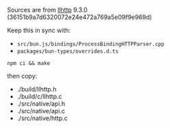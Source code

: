 Sources are from [llhttp](https://github.com/nodejs/llhttp) 9.3.0 (36151b9a7d6320072e24e472a769a5e09f9e969d)

Keep this in sync with:

- `src/bun.js/bindings/ProcessBindingHTTPParser.cpp`
- `packages/bun-types/overrides.d.ts`

```
npm ci && make
```

then copy:

- ./build/llhttp.h
- ./build/c/llhttp.c
- ./src/native/api.h
- ./src/native/api.c
- ./src/native/http.c
